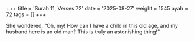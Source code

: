 +++
title = 'Surah 11, Verses 72'
date = '2025-08-27'
weight = 1545
ayah = 72
tags = []
+++

She wondered, “Oh, my! How can I have a child in this old age, and my husband here is an old man? This is truly an astonishing thing!”